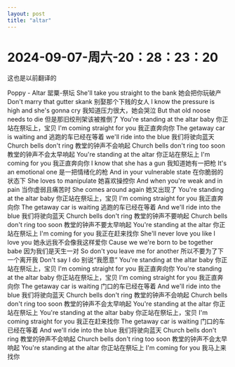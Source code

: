 ```yaml
--- 
layout: post 
title: "altar" 
--- 
```

# 2024-09-07-周六-20：28：23：20 

这也是以前翻译的

Poppy - Altar
罂粟-祭坛
She'll take you straight to the bank
她会把你玩破产
Don't marry that gutter skank
别娶那个下贱的女人
I know the pressure is high and she's gonna cry
我知道压力很大，她会哭泣
But that old noose needs to die
但是那旧绞刑架该被推倒了
You're standing at the altar baby
你正站在祭坛上，宝贝
I'm coming straight for you
我正直奔向你
The getaway car is waiting and 
逃跑的车已经在等着
we'll ride into the blue
我们将驶向蓝天
Church bells don't ring 
教堂的钟声不会响起
Church bells don't ring too soon
教堂的钟声不会太早响起
You're standing at the altar 
你正站在祭坛上
I'm coming for you
我正直奔向你
I know that she has a gun 
我知道她有一把枪
It's an emotional one
是一把情绪化的枪
And in your vulnerable state 
在你脆弱的状态下
She loves to manipulate
她喜欢操控你
And when you're weak and in pain 
当你虚弱且痛苦时
She comes around again
她又出现了
You're standing at the altar baby
你正站在祭坛上，宝贝
I'm coming straight for you
我正直奔向你
The getaway car is waiting 
逃跑的车已经在等着
And we'll ride into the blue
我们将驶向蓝天
Church bells don't ring 
教堂的钟声不要响起
Church bells don't ring too soon
教堂的钟声不要太早响起
You're standing at the altar 
你正站在祭坛上
I'm coming for you
我正在赶来找你
She'll never love you like I love you
她永远我不会像我这样爱你
Cause we we're born to be together babe
因为我们是天生一对
So don't you leave me for another
所以不要为了下一个离开我
Don't say I do 
别说“我愿意”
You're standing at the altar baby
你正站在祭坛上，宝贝
I'm coming straight for you
我正直奔向你
You're standing at the altar baby
你正站在祭坛上，宝贝
I'm coming straight for you
我正直奔向你
The getaway car is waiting 
门口的车已经在等着
And we'll ride into the blue
我们将驶向蓝天
Church bells don't ring 
教堂的钟声不会响起
Church bells don't ring too soon
教堂的钟声不会太早响起
You're standing at the altar 
你正站在祭坛上
You're standing at the altar baby
你正站在祭坛上，宝贝
I'm coming straight for you
我正在赶来找你
The getaway car is waiting 
门口的车已经在等着
And we'll ride into the blue
我们将驶向蓝天
Church bells don't ring 
教堂的钟声不会响起
Church bells don't ring too soon
教堂的钟声不会太早响起
You're standing at the altar 
你正站在祭坛上
I'm coming for you
我马上来找你

